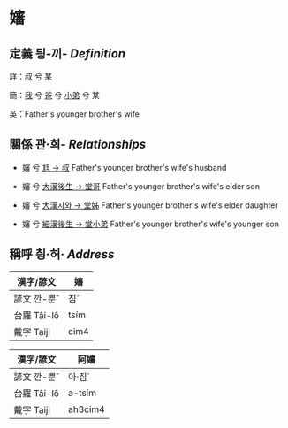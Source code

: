 # 嬸
## 定義 딍-끼- _Definition_
詳：[叔](member11.md) 兮 某

簡：[我](member1.md) 兮 [爸](member2.md) 兮 [小弟](member11.md) 兮 某

英：Father's younger brother's wife

## 關係 관·희- _Relationships_

- 嬸 兮 [尪 → 叔](member11.md) Father's younger brother's wife's husband

- 嬸 兮 [大漢後生 → 堂哥](member73.md) Father's younger brother's wife's elder son

- 嬸 兮 [大漢자와 → 堂姊](member74.md) Father's younger brother's wife's elder daughter

- 嬸 兮 [細漢後生 → 堂小弟](member75.md) Father's younger brother's wife's younger son



## 稱呼 칑·허· _Address_

漢字/諺文 | 嬸
--- | ---
諺文 깐-뿐ˆ | 짐ˊ
台羅 Tâi-lô | tsím
戴字 Taiji | cim4


漢字/諺文 | 阿嬸
--- | ---
諺文 깐-뿐ˆ | 아·짐ˊ
台羅 Tâi-lô | a-tsím
戴字 Taiji | ah3cim4


